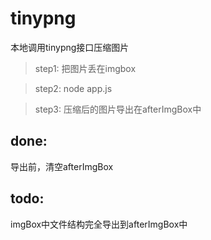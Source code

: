 # tinypng
本地调用tinypng接口压缩图片


> step1: 把图片丢在imgbox

> step2: node app.js

> step3: 压缩后的图片导出在afterImgBox中


## done:

导出前，清空afterImgBox


## todo:

imgBox中文件结构完全导出到afterImgBox中
